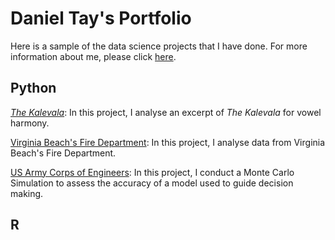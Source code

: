# Daniel Tay's Portfolio

Here is a sample of the data science projects that I have done. For more information about me, please click [here]().

## Python

[*The Kalevala*](http://nbviewer.jupyter.org/github/Daniel-Tay/daniel-tay.github.io/blob/master/Kalevala.ipynb): In this project, I analyse an excerpt of *The Kalevala* for vowel harmony.

[Virginia Beach's Fire Department](http://nbviewer.jupyter.org/github/Daniel-Tay/daniel-tay.github.io/blob/master/Fire.ipynb): In this project, I analyse data from Virginia Beach's Fire Department.

[US Army Corps of Engineers](http://nbviewer.jupyter.org/github/Daniel-Tay/daniel-tay.github.io/blob/master/Monte%20Carlo%20Simulation.ipynb): In this project, I conduct a Monte Carlo Simulation to assess the accuracy of a model used to guide decision making.

## R
